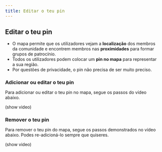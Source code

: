 ```yaml
---
title: Editar o teu pin
---
```


<style>
  span {
    font-size: 14px;
  }
  li {
    margin: 0 !important;
  }
  h3 {
    margin-bottom: 0;
  }
</style>

## Editar o teu pin

- <span>O mapa permite que os utilizadores vejam a <strong>localização</strong> dos membros da comunidade e encontrem membros nas <strong>proximidades</strong> para formar grupos de patrocínio.</span>
- <span>Todos os utilizadores podem colocar um <strong>pin no mapa</strong> para representar a sua região.</span>
- <span>Por questões de privacidade, o pin não precisa de ser muito preciso.</span>

### Adicionar ou editar o teu pin
<span>Para adicionar ou editar o teu pin no mapa, segue os passos do vídeo abaixo.</span>

(show video)

### Remover o teu pin
<span>Para remover o teu pin do mapa, segue os passos demonstrados no vídeo abaixo. Podes re-adicioná-lo sempre que quiseres.</span>

(show video)